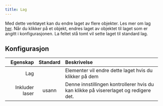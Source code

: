 ```yaml
---
title: Lag
---
```


Med dette verktøyet kan du endre laget av flere objekter. Les mer om lag [her](../layers.md). Når du klikker på et objekt, endres laget av objektet til laget som er angitt i konfigurasjonen. La feltet stå tomt vil sette laget til standard lag.

## Konfigurasjon

|       Egenskap | Standard | Beskrivelse                                                                          |
| --------------:|:--------:|:------------------------------------------------------------------------------------ |
|            Lag |          | Elementer vil endre dette laget hvis du klikker på dem                               |
| Inkluder laser |  usann   | Denne innstillingen kontrollerer hvis du kan klikke på visererlaget og redigere det. |
